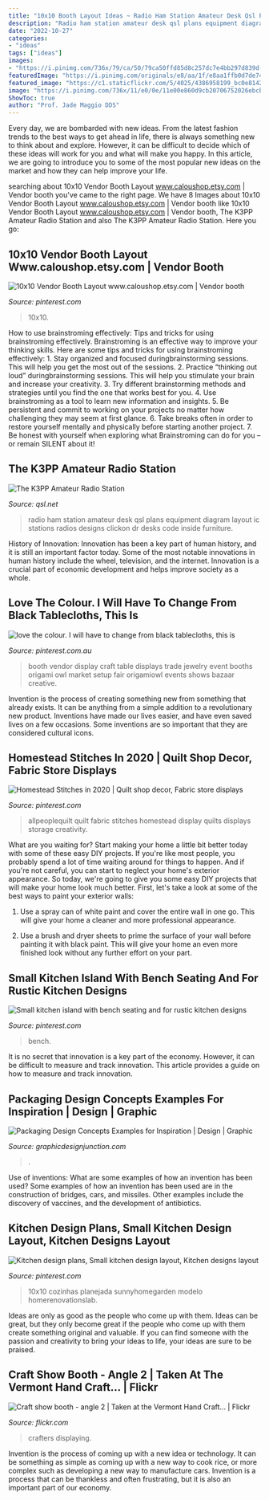 ```yaml
---
title: "10x10 Booth Layout Ideas ~ Radio Ham Station Amateur Desk Qsl Plans Equipment Diagram Layout Ic Stations Radios Designs Clickon Dr Desks Code Inside Furniture"
description: "Radio ham station amateur desk qsl plans equipment diagram layout ic stations radios designs clickon dr desks code inside furniture"
date: "2022-10-27"
categories:
- "ideas"
tags: ["ideas"]
images:
- "https://i.pinimg.com/736x/79/ca/50/79ca50ffd85d8c257dc7e4bb297d839d--vendor-table-vendor-booth-ideas-display.jpg"
featuredImage: "https://i.pinimg.com/originals/e8/aa/1f/e8aa1ffb0d7de74296e103d72c8e0953.jpg"
featured_image: "https://c1.staticflickr.com/5/4025/4386958199_bc0e814231_b.jpg"
image: "https://i.pinimg.com/736x/11/e0/0e/11e00e860d9cb20706752026ebcba525.jpg"
ShowToc: true
author: "Prof. Jade Maggio DDS"
---
```



Every day, we are bombarded with new ideas. From the latest fashion trends to the best ways to get ahead in life, there is always something new to think about and explore. However, it can be difficult to decide which of these ideas will work for you and what will make you happy. In this article, we are going to introduce you to some of the most popular new ideas on the market and how they can help improve your life.

	

		
searching about 10x10 Vendor Booth Layout www.caloushop.etsy.com | Vendor booth you've came to the right page. We have 8 Images about 10x10 Vendor Booth Layout www.caloushop.etsy.com | Vendor booth like 10x10 Vendor Booth Layout www.caloushop.etsy.com | Vendor booth, The K3PP Amateur Radio Station and also The K3PP Amateur Radio Station. Here you go:
		
    
## 10x10 Vendor Booth Layout Www.caloushop.etsy.com | Vendor Booth

<img loading=lazy src="https://i.pinimg.com/736x/a3/82/18/a382188b226214d7f06d26a1781b54b5.jpg" onerror="this.onerror=null;this.src='https://tse3.mm.bing.net/th?id=OIP.uKlrs8p-r1tcY37ykEUxXwHaHa&amp;pid=15.1';" alt="10x10 Vendor Booth Layout www.caloushop.etsy.com | Vendor booth">

_Source: pinterest.com_

>10x10. 

	

How to use brainstroming effectively: Tips and tricks for using brainstroming effectively.
Brainstroming is an effective way to improve your thinking skills. Here are some tips and tricks for using brainstroming effectively: 1. Stay organized and focused duringbrainstorming sessions. This will help you get the most out of the sessions. 2. Practice “thinking out loud” duringbrainstorming sessions. This will help you stimulate your brain and increase your creativity. 3. Try different brainstorming methods and strategies until you find the one that works best for you. 4. Use brainstroming as a tool to learn new information and insights. 5. Be persistent and commit to working on your projects no matter how challenging they may seem at first glance. 6. Take breaks often in order to restore yourself mentally and physically before starting another project. 7. Be honest with yourself when exploring what Brainstroming can do for you – or remain SILENT about it!

    
## The K3PP Amateur Radio Station

<img loading=lazy src="https://www.qsl.net/k3pp/station/station01.jpg" onerror="this.onerror=null;this.src='https://tse3.mm.bing.net/th?id=OIP.pkMeOs_V5WbFFMVWqUnyywHaFj&amp;pid=15.1';" alt="The K3PP Amateur Radio Station">

_Source: qsl.net_

>radio ham station amateur desk qsl plans equipment diagram layout ic stations radios designs clickon dr desks code inside furniture. 

	

History of Innovation:
Innovation has been a key part of human history, and it is still an important factor today. Some of the most notable innovations in human history include the wheel, television, and the internet. Innovation is a crucial part of economic development and helps improve society as a whole.

    
## Love The Colour. I Will Have To Change From Black Tablecloths, This Is

<img loading=lazy src="https://i.pinimg.com/736x/79/ca/50/79ca50ffd85d8c257dc7e4bb297d839d--vendor-table-vendor-booth-ideas-display.jpg" onerror="this.onerror=null;this.src='https://tse4.mm.bing.net/th?id=OIP.RySKaTFhyyiC_7008QfW3gHaJ4&amp;pid=15.1';" alt="love the colour. I will have to change from black tablecloths, this is">

_Source: pinterest.com.au_

>booth vendor display craft table displays trade jewelry event booths origami owl market setup fair origamiowl events shows bazaar creative. 

	

Invention is the process of creating something new from something that already exists. It can be anything from a simple addition to a revolutionary new product. Inventions have made our lives easier, and have even saved lives on a few occasions. Some inventions are so important that they are considered cultural icons.

    
## Homestead Stitches In 2020 | Quilt Shop Decor, Fabric Store Displays

<img loading=lazy src="https://i.pinimg.com/originals/e8/aa/1f/e8aa1ffb0d7de74296e103d72c8e0953.jpg" onerror="this.onerror=null;this.src='https://tse4.mm.bing.net/th?id=OIP.ezLwqxI4TuXbngSYJIN8TAHaLH&amp;pid=15.1';" alt="Homestead Stitches in 2020 | Quilt shop decor, Fabric store displays">

_Source: pinterest.com_

>allpeoplequilt quilt fabric stitches homestead display quilts displays storage creativity. 

	

What are you waiting for? Start making your home a little bit better today with some of these easy DIY projects.
If you're like most people, you probably spend a lot of time waiting around for things to happen. And if you're not careful, you can start to neglect your home's exterior appearance. So today, we're going to give you some easy DIY projects that will make your home look much better. First, let's take a look at some of the best ways to paint your exterior walls: 
1. Use a spray can of white paint and cover the entire wall in one go. This will give your home a cleaner and more professional appearance.

2. Use a brush and dryer sheets to prime the surface of your wall before painting it with black paint. This will give your home an even more finished look without any further effort on your part. 


    
## Small Kitchen Island With Bench Seating And For Rustic Kitchen Designs

<img loading=lazy src="https://i.pinimg.com/736x/11/e0/0e/11e00e860d9cb20706752026ebcba525.jpg" onerror="this.onerror=null;this.src='https://tse1.mm.bing.net/th?id=OIP.q0O0ncJnWPPrFOrBq8NN7QHaKy&amp;pid=15.1';" alt="Small kitchen island with bench seating and for rustic kitchen designs">

_Source: pinterest.com_

>bench. 

	

It is no secret that innovation is a key part of the economy. However, it can be difficult to measure and track innovation. This article provides a guide on how to measure and track innovation.

    
## Packaging Design Concepts Examples For Inspiration | Design | Graphic

<img loading=lazy src="http://graphicdesignjunction.com/wp-content/uploads/2014/07/005+packaging+design.jpg" onerror="this.onerror=null;this.src='https://tse3.mm.bing.net/th?id=OIP.08pEdr1Dl_9aaX1xQ52ILQHaJ1&amp;pid=15.1';" alt="Packaging Design Concepts Examples for Inspiration | Design | Graphic">

_Source: graphicdesignjunction.com_

>. 

	

Use of inventions: What are some examples of how an invention has been used?
Some examples of how an invention has been used are in the construction of bridges, cars, and missiles. Other examples include the discovery of vaccines, and the development of antibiotics.

    
## Kitchen Design Plans, Small Kitchen Design Layout, Kitchen Designs Layout

<img loading=lazy src="https://i.pinimg.com/736x/42/84/a9/4284a9a8d8b1c5b4bfcb9ea6979827d5.jpg" onerror="this.onerror=null;this.src='https://tse3.mm.bing.net/th?id=OIP.LpRZ-OeJP3Kain6V3kWRzgHaF6&amp;pid=15.1';" alt="Kitchen design plans, Small kitchen design layout, Kitchen designs layout">

_Source: pinterest.com_

>10x10 cozinhas planejada sunnyhomegarden modelo homerenovationslab. 

	

Ideas are only as good as the people who come up with them.
Ideas can be great, but they only become great if the people who come up with them create something original and valuable. If you can find someone with the passion and creativity to bring your ideas to life, your ideas are sure to be praised.

    
## Craft Show Booth - Angle 2 | Taken At The Vermont Hand Craft… | Flickr

<img loading=lazy src="https://c1.staticflickr.com/5/4025/4386958199_bc0e814231_b.jpg" onerror="this.onerror=null;this.src='https://tse1.mm.bing.net/th?id=OIP.fBVpl6xXSzPJSUmlRpWPSQHaFj&amp;pid=15.1';" alt="Craft show booth - angle 2 | Taken at the Vermont Hand Craft… | Flickr">

_Source: flickr.com_

>crafters displaying. 

	

Invention is the process of coming up with a new idea or technology. It can be something as simple as coming up with a new way to cook rice, or more complex such as developing a new way to manufacture cars. Invention is a process that can be thankless and often frustrating, but it is also an important part of our economy.


